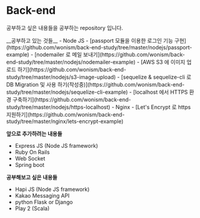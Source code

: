 # Back-end
<p>공부하고 싶은 내용들을 공부하는 repository 입니다.</p>
__공부하고 있는 것들__
- Node JS
  - [passport 모듈을 이용한 로그인 기능 구현](https://github.com/wonism/back-end-study/tree/master/nodejs/passport-example)
  - [nodemailer 로 메일 보내기](https://github.com/wonism/back-end-study/tree/master/nodejs/nodemailer-example)
  - [AWS S3 에 이미지 업로드 하기](https://github.com/wonism/back-end-study/tree/master/nodejs/s3-image-upload)
  - [sequelize & sequelize-cli 로 DB Migration 및 사용 하기(작성중)](https://github.com/wonism/back-end-study/tree/master/nodejs/sequelize-cli-example)
  - [localhost 에서 HTTPS 환경 구축하기](https://github.com/wonism/back-end-study/tree/master/nodejs/https-localhost)
- Nginx
  - [Let's Encrypt 로 https 지원하기](https://github.com/wonism/back-end-study/tree/master/nginx/lets-encrypt-example)

__앞으로 추가하려는 내용들__
- Express JS (Node JS framework)
- Ruby On Rails
- Web Socket
- Spring boot

__공부해보고 싶은 내용들__
- Hapi JS (Node JS framework)
- Kakao Messaging API
- python Flask or Django
- Play 2 (Scala)

